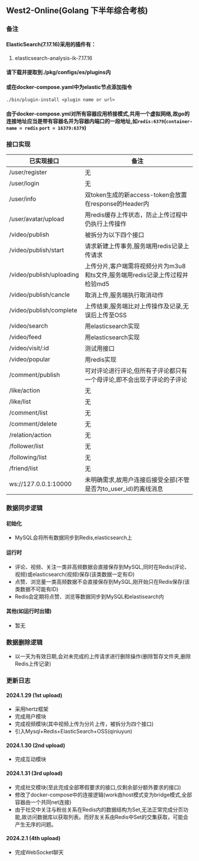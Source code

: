 ## West2-Online(Golang 下半年综合考核)

### 备注

#### ElasticSearch(7.17.16)采用的插件有：
1. elasticsearch-analysis-ik-7.17.16
#### 请下载并提取到./pkg/configs/es/plugins内
#### 或在docker-compose.yaml中为elastic节点添加指令
    ./bin/plugin-install <plugin name or url>
#### 由于docker-compose.yml对所有容器应用桥接模式,共用一个虚拟网络,故go的连接地址应当是带有容器名并为容器内端口的一段地址,如`redis:6379`(`container-name = redis`   `port = 16379:6379`)

### 接口实现

|已实现接口|备注|
|-|-|
|/user/register|无|
|/user/login|无|
|/user/info|双token生成的新access-token会放置在response的Header内|
|/user/avatar/upload|用redis缓存上传状态，防止上传过程中仍执行上传操作|
|/video/publish|被拆分为以下四个接口|
|/video/publish/start|请求新建上传事务,服务端用redis记录上传请求|
|/video/publish/uploading|上传分片,客户端需将视频分片为m3u8和ts文件,服务端用redis记录上传过程并检验md5|
|/video/publish/cancle|取消上传,服务端执行取消动作|
|/video/publish/complete|上传结束,服务端比对上传操作及记录,无误后上传至OSS|
|/video/search|用elasticsearch实现|
|/video/feed|用elasticsearch实现|
|/video/visit/:id|测试用接口|
|/video/popular|用redis实现|
|/comment/publish|可对评论进行评论,但所有子评论都只有一个母评论,即不会出现子评论的子评论|
|/like/action|无|
|/like/list|无|
|/comment/list|无|
|/comment/delete|无|
|/relation/action|无|
|/follower/list|无|
|/following/list|无|
|/friend/list|无|
|ws://127.0.0.1:10000|未明确需求,故用户连接后接受全部(不管是否为to_user_id)的离线消息

### 数据同步逻辑

#### 初始化
- MySQL会将所有数据同步到Redis,elasticsearch上

#### 运行时
- 评论、视频、关注一类非高频数据会直接保存到MySQL,同时在Redis(评论、视频)或elasticsearch(视频)保存(该类数据一定有ID)
- 点赞、浏览量一类高频数据不会直接保存到MySQL,刚开始只在Redis保存(该类数据不可能有ID)
- Redis会定期将点赞、浏览等数据同步到MySQL和elastisearch内

#### 其他(如运行时出错)
- 暂无

### 数据删除逻辑
- 以一天为有效日期,会对未完成的上传请求进行删除操作(删除暂存文件夹,删除Redis上传记录)

### 更新日志

#### 2024.1.29 (1st upload)
- 采用hertz框架
- 完成用户模块
- 完成视频模块(其中视频上传为分片上传，被拆分为四个接口)
- 引入Mysql+Redis+ElasticSearch+OSS(qiniuyun)

#### 2024.1.30 (2nd upload)
- 完成互动模块

#### 2024.1.31 (3rd upload)
- 完成社交模块(至此完成全部寒假要求的接口,仅剩余部分额外要求的接口)
- 修改了docker-compose中的连接逻辑(work由host模式变为bridge模式,全部容器由一个共同net连接)
- 由于社交中关注与粉丝关系在Redis内的数据结构为Set,无法正常完成分页功能,故访问数据库以获取列表。而好友关系由Redis中Set的交集获取，可能会产生无序的问题。

#### 2024.2.1 (4th upload)
- 完成WebSocket聊天
